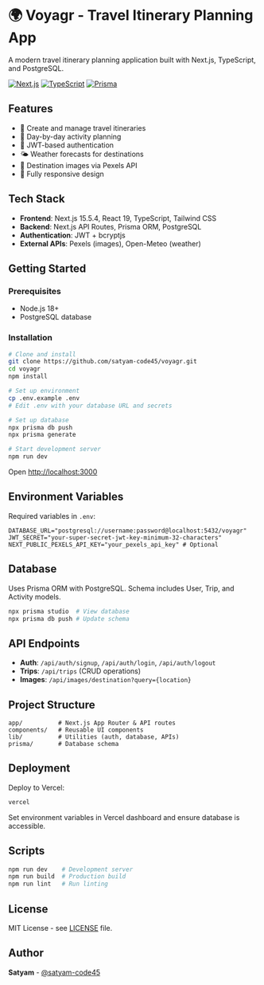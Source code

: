 # 🌍 Voyagr - Travel Itinerary Planning App

A modern travel itinerary planning application built with Next.js, TypeScript, and PostgreSQL.

[![Next.js](https://img.shields.io/badge/Next.js-15.5.4-black)](https://nextjs.org/)
[![TypeScript](https://img.shields.io/badge/TypeScript-5-blue)](https://www.typescriptlang.org/)
[![Prisma](https://img.shields.io/badge/Prisma-6.16.3-2D3748)](https://prisma.io/)

## Features

- 🎯 Create and manage travel itineraries
- 📅 Day-by-day activity planning
- 🔐 JWT-based authentication
- 🌤️ Weather forecasts for destinations
- 📸 Destination images via Pexels API
- 📱 Fully responsive design

## Tech Stack

- **Frontend**: Next.js 15.5.4, React 19, TypeScript, Tailwind CSS
- **Backend**: Next.js API Routes, Prisma ORM, PostgreSQL
- **Authentication**: JWT + bcryptjs
- **External APIs**: Pexels (images), Open-Meteo (weather)

## Getting Started

### Prerequisites
- Node.js 18+
- PostgreSQL database

### Installation

```bash
# Clone and install
git clone https://github.com/satyam-code45/voyagr.git
cd voyagr
npm install

# Set up environment
cp .env.example .env
# Edit .env with your database URL and secrets

# Set up database
npx prisma db push
npx prisma generate

# Start development server
npm run dev
```

Open [http://localhost:3000](http://localhost:3000)

## Environment Variables

Required variables in `.env`:

```env
DATABASE_URL="postgresql://username:password@localhost:5432/voyagr"
JWT_SECRET="your-super-secret-jwt-key-minimum-32-characters"
NEXT_PUBLIC_PEXELS_API_KEY="your_pexels_api_key" # Optional
```

## Database

Uses Prisma ORM with PostgreSQL. Schema includes User, Trip, and Activity models.

```bash
npx prisma studio  # View database
npx prisma db push # Update schema
```

## API Endpoints

- **Auth**: `/api/auth/signup`, `/api/auth/login`, `/api/auth/logout`
- **Trips**: `/api/trips` (CRUD operations)
- **Images**: `/api/images/destination?query={location}`

## Project Structure

```
app/          # Next.js App Router & API routes
components/   # Reusable UI components  
lib/          # Utilities (auth, database, APIs)
prisma/       # Database schema
```

## Deployment

Deploy to Vercel:
```bash
vercel
```

Set environment variables in Vercel dashboard and ensure database is accessible.

## Scripts

```bash
npm run dev    # Development server
npm run build  # Production build  
npm run lint   # Run linting
```

## License

MIT License - see [LICENSE](LICENSE) file.

## Author

**Satyam** - [@satyam-code45](https://github.com/satyam-code45)
